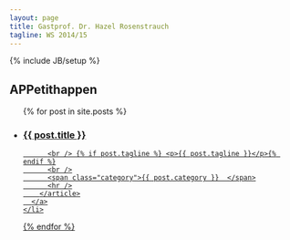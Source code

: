 ```yaml
---
layout: page
title: Gastprof. Dr. Hazel Rosenstrauch
tagline: WS 2014/15
---
```

{% include JB/setup %}
<div id="home">
  <h2>APPetithappen</h2>
<ul class="posts">
  {% for post in site.posts %}
    <li class='col-md-6'>
      <a href="{{ BASE_PATH }}{{ post.url }}">
        <article>
          <h3>{{ post.title }}</h3>

          <br /> {% if post.tagline %} <p>{{ post.tagline }}</p>{% endif %}
          <br />
          <span class="category">{{ post.category }}  </span>
          <hr />
        </article>
      </a>
    </li>
  {% endfor %}
</ul>

</div>
